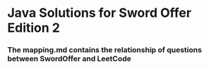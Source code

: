 # Java Solutions for Sword Offer Edition 2

### The mapping.md contains the relationship of questions between SwordOffer and LeetCode
